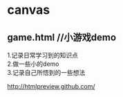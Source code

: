 # canvas
game.html //小游戏demo
-------------------------------------------------
1.记录日常学习到的知识点<br />
2.做一些小的demo<br />
3.记录自己所悟到的一些想法<br />













http://htmlpreview.github.com/

